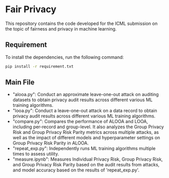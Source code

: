 # Fair Privacy

This repository contains the code developed for the ICML submission on the topic of fairness and privacy in machine learning. 


## Requirement

To install the dependencies, run the following command:
```bash
pip install -r requirement.txt
```

## Main File
- "alooa.py": Conduct an approximate leave-one-out attack on auditing datasets to obtain privacy audit results across different various ML training algorithms.
- "looa.py": Conduct a leave-one-out attack on a data record to obtain privacy audit results across different various ML training algorithms.
- "compare.py": Compares the performance of ALOOA and LOOA, including per-record and group-level. It also analyzes the Group Privacy Risk and Group Privacy Risk Parity metrics across multiple attacks, as well as the impact of different models and hyperparameter settings on Group Privacy Risk Parity in ALOOA.
- "repeat_exp.py": Independently runs ML training algorithms multiple times to assess utility.
- "measure.ipynb": Measures Individual Privacy Risk, Group Privacy Risk, and Group Privacy Risk Parity based on the audit results from attacks, and model accuracy based on the results of 'repeat_exp.py'.